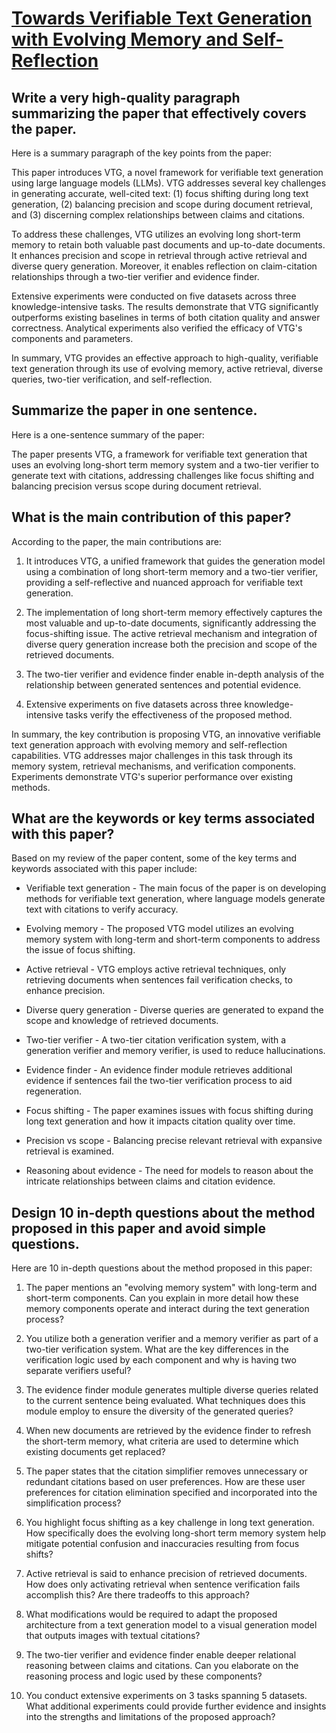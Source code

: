 # [Towards Verifiable Text Generation with Evolving Memory and   Self-Reflection](https://arxiv.org/abs/2312.09075)

## Write a very high-quality paragraph summarizing the paper that effectively covers the paper.

 Here is a summary paragraph of the key points from the paper:

This paper introduces VTG, a novel framework for verifiable text generation using large language models (LLMs). VTG addresses several key challenges in generating accurate, well-cited text: (1) focus shifting during long text generation, (2) balancing precision and scope during document retrieval, and (3) discerning complex relationships between claims and citations. 

To address these challenges, VTG utilizes an evolving long short-term memory to retain both valuable past documents and up-to-date documents. It enhances precision and scope in retrieval through active retrieval and diverse query generation. Moreover, it enables reflection on claim-citation relationships through a two-tier verifier and evidence finder.  

Extensive experiments were conducted on five datasets across three knowledge-intensive tasks. The results demonstrate that VTG significantly outperforms existing baselines in terms of both citation quality and answer correctness. Analytical experiments also verified the efficacy of VTG's components and parameters.

In summary, VTG provides an effective approach to high-quality, verifiable text generation through its use of evolving memory, active retrieval, diverse queries, two-tier verification, and self-reflection.


## Summarize the paper in one sentence.

 Here is a one-sentence summary of the paper:

The paper presents VTG, a framework for verifiable text generation that uses an evolving long-short term memory system and a two-tier verifier to generate text with citations, addressing challenges like focus shifting and balancing precision versus scope during document retrieval.


## What is the main contribution of this paper?

 According to the paper, the main contributions are:

1. It introduces VTG, a unified framework that guides the generation model using a combination of long short-term memory and a two-tier verifier, providing a self-reflective and nuanced approach for verifiable text generation.

2. The implementation of long short-term memory effectively captures the most valuable and up-to-date documents, significantly addressing the focus-shifting issue. The active retrieval mechanism and integration of diverse query generation increase both the precision and scope of the retrieved documents.

3. The two-tier verifier and evidence finder enable in-depth analysis of the relationship between generated sentences and potential evidence.  

4. Extensive experiments on five datasets across three knowledge-intensive tasks verify the effectiveness of the proposed method.

In summary, the key contribution is proposing VTG, an innovative verifiable text generation approach with evolving memory and self-reflection capabilities. VTG addresses major challenges in this task through its memory system, retrieval mechanisms, and verification components. Experiments demonstrate VTG's superior performance over existing methods.


## What are the keywords or key terms associated with this paper?

 Based on my review of the paper content, some of the key terms and keywords associated with this paper include:

- Verifiable text generation - The main focus of the paper is on developing methods for verifiable text generation, where language models generate text with citations to verify accuracy.

- Evolving memory - The proposed VTG model utilizes an evolving memory system with long-term and short-term components to address the issue of focus shifting.  

- Active retrieval - VTG employs active retrieval techniques, only retrieving documents when sentences fail verification checks, to enhance precision.

- Diverse query generation - Diverse queries are generated to expand the scope and knowledge of retrieved documents.  

- Two-tier verifier - A two-tier citation verification system, with a generation verifier and memory verifier, is used to reduce hallucinations.

- Evidence finder - An evidence finder module retrieves additional evidence if sentences fail the two-tier verification process to aid regeneration.

- Focus shifting - The paper examines issues with focus shifting during long text generation and how it impacts citation quality over time.

- Precision vs scope - Balancing precise relevant retrieval with expansive retrieval is examined.

- Reasoning about evidence - The need for models to reason about the intricate relationships between claims and citation evidence.


## Design 10 in-depth questions about the method proposed in this paper and avoid simple questions.

 Here are 10 in-depth questions about the method proposed in this paper:

1. The paper mentions an "evolving memory system" with long-term and short-term components. Can you explain in more detail how these memory components operate and interact during the text generation process? 

2. You utilize both a generation verifier and a memory verifier as part of a two-tier verification system. What are the key differences in the verification logic used by each component and why is having two separate verifiers useful?

3. The evidence finder module generates multiple diverse queries related to the current sentence being evaluated. What techniques does this module employ to ensure the diversity of the generated queries? 

4. When new documents are retrieved by the evidence finder to refresh the short-term memory, what criteria are used to determine which existing documents get replaced?

5. The paper states that the citation simplifier removes unnecessary or redundant citations based on user preferences. How are these user preferences for citation elimination specified and incorporated into the simplification process?

6. You highlight focus shifting as a key challenge in long text generation. How specifically does the evolving long-short term memory system help mitigate potential confusion and inaccuracies resulting from focus shifts?

7. Active retrieval is said to enhance precision of retrieved documents. How does only activating retrieval when sentence verification fails accomplish this? Are there tradeoffs to this approach?

8. What modifications would be required to adapt the proposed architecture from a text generation model to a visual generation model that outputs images with textual citations? 

9. The two-tier verifier and evidence finder enable deeper relational reasoning between claims and citations. Can you elaborate on the reasoning process and logic used by these components?

10. You conduct extensive experiments on 3 tasks spanning 5 datasets. What additional experiments could provide further evidence and insights into the strengths and limitations of the proposed approach?
